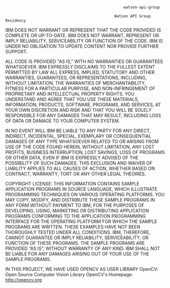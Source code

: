                                                         watson-api-group

                                                    Watson API Group Residency

IBM DOES NOT WARRANT OR REPRESENT THAT THE CODE PROVIDED IS COMPLETE OR UP-TO-DATE. IBM DOES NOT WARRANT, REPRESENT OR IMPLY RELIABILITY, SERVICEABILITY OR FUNCTION OF THE CODE. IBM IS UNDER NO OBLIGATION TO UPDATE CONTENT NOR PROVIDE FURTHER SUPPORT. 

ALL CODE IS PROVIDED "AS IS," WITH NO WARRANTIES OR GUARANTEES WHATSOEVER. IBM EXPRESSLY DISCLAIMS TO THE FULLEST EXTENT PERMITTED BY LAW ALL EXPRESS, IMPLIED, STATUTORY AND OTHER WARRANTIES, GUARANTEES, OR REPRESENTATIONS, INCLUDING, WITHOUT LIMITATION, THE WARRANTIES OF MERCHANTABILITY, FITNESS FOR A PARTICULAR PURPOSE, AND NON-INFRINGEMENT OF PROPRIETARY AND INTELLECTUAL PROPERTY RIGHTS. YOU UNDERSTAND AND AGREE THAT YOU USE THESE MATERIALS, INFORMATION, PRODUCTS, SOFTWARE, PROGRAMS, AND SERVICES, AT YOUR OWN DISCRETION AND RISK AND THAT YOU WILL BE SOLELY RESPONSIBLE FOR ANY DAMAGES THAT MAY RESULT, INCLUDING LOSS OF DATA OR DAMAGE TO YOUR COMPUTER SYSTEM.

IN NO EVENT WILL IBM BE LIABLE TO ANY PARTY FOR ANY DIRECT, INDIRECT, INCIDENTAL, SPECIAL, EXEMPLARY OR CONSEQUENTIAL DAMAGES OF ANY TYPE WHATSOEVER RELATED TO OR ARISING FROM USE OF THE CODE FOUND HEREIN, WITHOUT LIMITATION, ANY LOST PROFITS, BUSINESS INTERRUPTION, LOST SAVINGS, LOSS OF PROGRAMS OR OTHER DATA, EVEN IF IBM IS EXPRESSLY ADVISED OF THE POSSIBILITY OF SUCH DAMAGES. THIS EXCLUSION AND WAIVER OF LIABILITY APPLIES TO ALL CAUSES OF ACTION, WHETHER BASED ON CONTRACT, WARRANTY, TORT OR ANY OTHER LEGAL THEORIES.

COPYRIGHT LICENSE:
THIS INFORMATION CONTAINS SAMPLE APPLICATION PROGRAMS IN SOURCE LANGUAGE, WHICH ILLUSTRATE PROGRAMMING TECHNIQUES ON VARIOUS OPERATING PLATFORMS. YOU MAY COPY, MODIFY, AND DISTRIBUTE THESE SAMPLE PROGRAMS IN ANY FORM WITHOUT PAYMENT TO IBM, FOR THE PURPOSES OF DEVELOPING, USING, MARKETING OR DISTRIBUTING APPLICATION PROGRAMS CONFORMING TO THE APPLICATION PROGRAMMING INTERFACE FOR THE OPERATING PLATFORM FOR WHICH THE SAMPLE PROGRAMS ARE WRITTEN. THESE EXAMPLES HAVE NOT BEEN THOROUGHLY TESTED UNDER ALL CONDITIONS. IBM, THEREFORE, CANNOT GUARANTEE OR IMPLY RELIABILITY, SERVICEABILITY, OR FUNCTION OF THESE PROGRAMS. THE SAMPLE PROGRAMS ARE PROVIDED “AS IS”, WITHOUT WARRANTY OF ANY KIND. IBM SHALL NOT BE LIABLE FOR ANY DAMAGES ARISING OUT OF YOUR USE OF THE SAMPLE PROGRAMS.

IN THIS PROJECT, WE HAVE USED OPENCV AS USER LIBRARY
OpenCV: Open Source Computer Vision Library
OpenCV's Homepage: <http://opencv.org>
